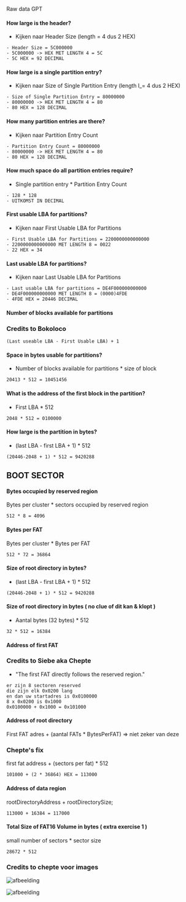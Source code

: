 
Raw data GPT


#### How large is the header?
- Kijken naar Header Size (length = 4 dus 2 HEX)

```
- Header Size = 5C000000
- 5C000000 -> HEX MET LENGTH 4 = 5C
- 5C HEX = 92 DECIMAL 
```

#### How large is a single partition entry?
- Kijken naar Size of Single Partition Entry (length l_= 4 dus 2 HEX)

```
- Size of Single Partition Entry = 80000000
- 80000000 -> HEX MET LENGTH 4 = 80
- 80 HEX = 128 DECIMAL
```

#### How many partition entries are there?
- Kijken naar Partition Entry Count

```
- Partition Entry Count = 80000000
- 80000000 -> HEX MET LENGTH 4 = 80
- 80 HEX = 128 DECIMAL
```

#### How much space do all partition entries require?
- Single partition entry * Partition Entry Count

```
- 128 * 128
- UITKOMST IN DECIMAL
```

#### First usable LBA for partitions?
- Kijken naar First Usable LBA for Partitions

```
- First Usable LBA for Partitions = 2200000000000000
- 2200000000000000 MET LENGTH 8 = 0022
- 22 HEX = 34
```

#### Last usable LBA for partitions?
- Kijken naar Last Usable LBA for Partitions

```
- Last usable LBA for partitions = DE4F000000000000
- DE4F000000000000 MET LENGTH 8 = (0000)4FDE
- 4FDE HEX = 20446 DECIMAL
```

#### Number of blocks available for partitions
### Credits to Bokoloco
```
(Last useable LBA - First Usable LBA) + 1
```

#### Space in bytes usable for partitions?
- Number of blocks available for partitions * size of block

```
20413 * 512 = 10451456
```

#### What is the address of the first block in the partition?
- First LBA * 512

```
2048 * 512 = 0100000
```

#### How large is the partition in bytes?
- (last LBA - first LBA + 1) * 512

```
(20446-2048 + 1) * 512 = 9420288
```

## BOOT SECTOR

#### Bytes occupied by reserved region
Bytes per cluster * sectors occupied by reserved region

```
512 * 8 = 4096
```

#### Bytes per FAT
Bytes per cluster * Bytes per FAT

```
512 * 72 = 36864
```

#### Size of root directory in bytes?
- (last LBA - first LBA + 1) * 512

```
(20446-2048 + 1) * 512 = 9420288
```

#### Size of root directory in bytes ( no clue of dit kan & klopt )
- Aantal bytes (32 bytes) * 512

```
32 * 512 = 16384
```

#### Address of first FAT
### Credits to Siebe aka Chepte 
- "The first FAT directly follows the reserved region."
```
er zijn 8 sectoren reserved
die zijn elk 0x0200 lang
en dan uw startadres is 0x0100000
8 x 0x0200 is 0x1000
0x0100000 + 0x1000 = 0x101000
```

#### Address of root directory
First FAT adres + (aantal FATs * BytesPerFAT) => niet zeker van deze
### Chepte's fix
first fat address + (sectors per fat) * 512

```
101000 + (2 * 36864) HEX = 113000
```

#### Address of data region
rootDirectoryAddress + rootDirectorySize;

```
113000 + 16384 = 117000
```

#### Total Size of FAT16 Volume in bytes ( extra exercise 1 )
small number of sectors * sector size 

```
28672 * 512
```

### Credits to chepte voor images

![afbeelding](https://user-images.githubusercontent.com/71447000/120071478-edf45080-c08f-11eb-9095-cb61bf6f396b.png)


![afbeelding](https://user-images.githubusercontent.com/71447000/120071562-4b889d00-c090-11eb-9251-b099c59d166f.png)


